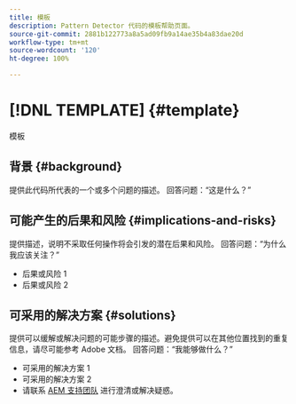 ```yaml
---
title: 模板
description: Pattern Detector 代码的模板帮助页面。
source-git-commit: 2881b122773a8a5ad09fb9a14ae35b4a83dae20d
workflow-type: tm+mt
source-wordcount: '120'
ht-degree: 100%

---
```



# [!DNL TEMPLATE] {#template}

模板

## 背景 {#background}

提供此代码所代表的一个或多个问题的描述。
回答问题：“这是什么？”

## 可能产生的后果和风险 {#implications-and-risks}

提供描述，说明不采取任何操作将会引发的潜在后果和风险。
回答问题：“为什么我应该关注？”

* 后果或风险 1
* 后果或风险 2

## 可采用的解决方案 {#solutions}

提供可以缓解或解决问题的可能步骤的描述。避免提供可以在其他位置找到的重复信息，请尽可能参考 Adobe 文档。
回答问题：“我能够做什么？”

* 可采用的解决方案 1
* 可采用的解决方案 2
* 请联系 [AEM 支持团队](https://helpx.adobe.com/cn/enterprise/using/support-for-experience-cloud.html) 进行澄清或解决疑惑。
